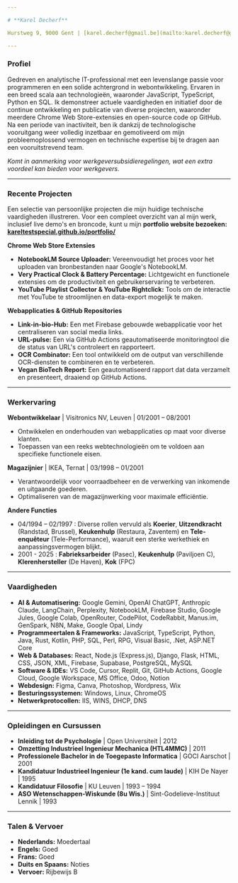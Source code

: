 ```yaml
---

# **Karel Decherf**

Hurstweg 9, 9000 Gent | [karel.decherf@gmail.be](mailto:karel.decherf@gmail.be) [linkedin.com/in/karel-decherf-8212a9221](https://www.linkedin.com/in/karel-decherf-8212a9221) | [github.com/KarelTestSpecial](https://github.com/KarelTestSpecial)

---
```


### **Profiel**

Gedreven en analytische IT-professional met een levenslange passie voor programmeren en een solide achtergrond in webontwikkeling. Ervaren in een breed scala aan technologieën, waaronder JavaScript, TypeScript, Python en SQL. Ik demonstreer actuele vaardigheden en initiatief door de continue ontwikkeling en publicatie van diverse projecten, waaronder meerdere Chrome Web Store-extensies en open-source code op GitHub. Na een periode van inactiviteit, ben ik dankzij de technologische vooruitgang weer volledig inzetbaar en gemotiveerd om mijn probleemoplossend vermogen en technische expertise bij te dragen aan een vooruitstrevend team.

*Komt in aanmerking voor werkgeversubsidieregelingen, wat een extra voordeel kan bieden voor werkgevers.*

---

### **Recente Projecten**

Een selectie van persoonlijke projecten die mijn huidige technische vaardigheden illustreren. Voor een compleet overzicht van al mijn werk, inclusief live demo's en broncode, kunt u mijn **portfolio website bezoeken: [kareltestspecial.github.io/portfolio/](https://kareltestspecial.github.io/portfolio/)**

**Chrome Web Store Extensies**

* **NotebookLM Source Uploader:** Vereenvoudigt het proces voor het uploaden van bronbestanden naar Google's NotebookLM.  
* **Very Practical Clock & Battery Percentage:** Lichtgewicht en functionele extensies om de productiviteit en gebruikerservaring te verbeteren.  
* **YouTube Playlist Collector & YouTube Rightclick:** Tools om de interactie met YouTube te stroomlijnen en data-export mogelijk te maken.

**Webapplicaties & GitHub Repositories**

* **Link-in-bio-Hub:** Een met Firebase gebouwde webapplicatie voor het centraliseren van social media links.  
* **URL-pulse:** Een via GitHub Actions geautomatiseerde monitoringtool die de status van URL's controleert en rapporteert.  
* **OCR Combinator:** Een tool ontwikkeld om de output van verschillende OCR-diensten te combineren en te verbeteren.  
* **Vegan BioTech Report:** Een geautomatiseerd rapport dat data verzamelt en presenteert, draaiend op GitHub Actions.

---

### **Werkervaring**

**Webontwikkelaar** | Visitronics NV, Leuven | 01/2001 – 08/2001

* Ontwikkelen en onderhouden van webapplicaties op maat voor diverse klanten.  
* Toepassen van een reeks webtechnologieën om te voldoen aan specifieke functionele eisen.

**Magazijnier** | IKEA, Ternat | 03/1998 – 01/2001

* Verantwoordelijk voor voorraadbeheer en de verwerking van inkomende en uitgaande goederen.  
* Optimaliseren van de magazijnwerking voor maximale efficiëntie.

**Andere Functies**

* 04/1994 – 02/1997 :  Diverse rollen vervuld als **Koerier**, **Uitzendkracht** (Randstad, Brussel), **Keukenhulp** (Restaura, Zaventem) en **Tele-enquêteur** (Tele-Performance), waaruit een sterke werkethiek en aanpassingsvermogen blijkt.  
* 2001 \- 2025 :  **Fabrieksarbeider** (Pasec), **Keukenhulp** (Paviljoen C), **Klerenhersteller** (De Haven), **Kok** (FPC)

---

### **Vaardigheden**

* **AI & Automatisering:** Google Gemini, OpenAI ChatGPT, Anthropic Claude, LangChain, Perplexity, NotebookLM, Firebase Studio, Google Jules, Google Colab, OpenRouter, CodePilot, CodeRabbit, Manus.im, GenSpark, N8N, Make, Google Opal, Lindy  
* **Programmeertalen & Frameworks:** JavaScript, TypeScript, Python, Java, Rust, Kotlin, PHP, SQL, Perl, RPG, Visual Basic, .Net, ASP.NET Core  
* **Web & Databases:** React, Node.js (Express.js), Django, Flask, HTML, CSS, JSON, XML, Firebase, Supabase, PostgreSQL, MySQL  
* **Software & IDEs:** VS Code, Cursor, Replit, Git, GitHub Actions, Google Cloud, Google Workspace, MS Office, Odoo, Notion  
* **Webdesign:** Figma, Canva, Photoshop, Wordpress, Wix  
* **Besturingssystemen:** Windows, Linux, ChromeOS  
* **Netwerkprotocollen:** IIS, WINS, DHCP, DNS

---

### **Opleidingen en Cursussen**

* **Inleiding tot de Psychologie** | Open Universiteit | 2012  
* **Omzetting Industrieel Ingenieur Mechanica (HTL4MMC)** | 2011  
* **Professionele Bachelor in de Toegepaste Informatica** | GOCI Aarschot | 2001  
* **Kandidatuur Industrieel Ingenieur (1e kand. cum laude)** | KIH De Nayer | 1995  
* **Kandidatuur Filosofie** | KU Leuven | 1993 – 1994  
* **ASO Wetenschappen-Wiskunde (8u Wis.)** | Sint-Godelieve-Instituut Lennik | 1993

---

### **Talen & Vervoer**

* **Nederlands:** Moedertaal  
* **Engels:** Goed  
* **Frans:** Goed  
* **Duits en Spaans:** Noties  
* **Vervoer:** Rijbewijs B
